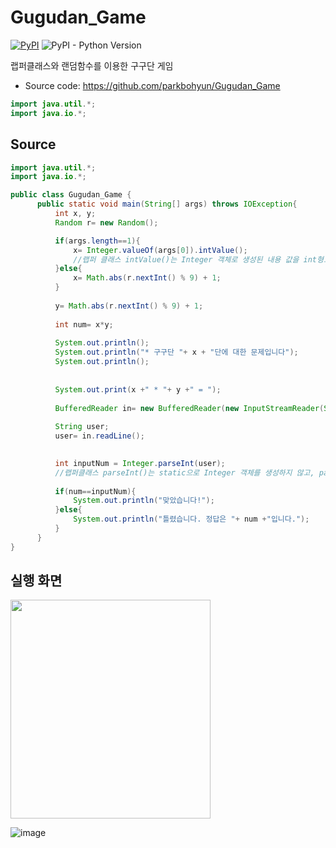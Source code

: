 # Gugudan_Game
[![PyPI](https://img.shields.io/pypi/v/dart-fss.svg)](https://pypi.org/project/dart-fss/)
![PyPI - Python Version](https://img.shields.io/pypi/pyversions/dart-fss.svg)

랩퍼클래스와 랜덤함수를 이용한 구구단 게임

- Source code: https://github.com/parkbohyun/Gugudan_Game

``` java
import java.util.*;
import java.io.*;
```

## Source

```java
import java.util.*;
import java.io.*;

public class Gugudan_Game {
	  public static void main(String[] args) throws IOException{
		  int x, y;
		  Random r= new Random();

		  if(args.length==1){
			  x= Integer.valueOf(args[0]).intValue(); 
			  //랩퍼 클래스 intValue()는 Integer 객체로 생성된 내용 값을 int형으로 형변환
		  }else{
			  x= Math.abs(r.nextInt() % 9) + 1;
		  }
	
		  y= Math.abs(r.nextInt() % 9) + 1;
		  
		  int num= x*y;
	
		  System.out.println();
		  System.out.println("* 구구단 "+ x + "단에 대한 문제입니다");
		  System.out.println();
	
	
		  System.out.print(x +" * "+ y +" = ");
		 
		  BufferedReader in= new BufferedReader(new InputStreamReader(System.in));
		  
		  String user;
		  user= in.readLine();
	

		  int inputNum = Integer.parseInt(user);
		  //랩퍼클래스 parseInt()는 static으로 Integer 객체를 생성하지 않고, parameter로 int형으로 형변환
	
		  if(num==inputNum){
			  System.out.println("맞았습니다!");
		  }else{
			  System.out.println("틀렸습니다. 정답은 "+ num +"입니다.");
		  }
	  }
}
```

## 실행 화면
<img src = "https://user-images.githubusercontent.com/47629333/173512539-34aa02b2-c668-43b2-a97a-369b3af9de64.png" width = "320px" height = "350px">

![image](https://user-images.githubusercontent.com/47629333/173706975-69f1fb72-7d06-4fa8-8f75-e240a1ebdca0.png)
